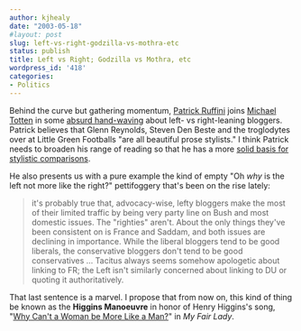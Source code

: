 ```yaml
---
author: kjhealy
date: "2003-05-18"
#layout: post
slug: left-vs-right-godzilla-vs-mothra-etc
status: publish
title: Left vs Right; Godzilla vs Mothra, etc
wordpress_id: '418'
categories:
- Politics
---
```


Behind the curve but gathering momentum, [Patrick Ruffini](http://www.patrickruffini.com/rants/001198.php) joins [Michael Totten](http://michaeltotten.blogspot.com/2003_05_04_michaeltotten_archive.html#200247952) in some [absurd hand-waving](http://www.kieranhealy.org/blog/archives/000404.html#000404) about left- vs right-leaning bloggers. Patrick believes that Glenn Reynolds, Steven Den Beste and the troglodytes over at Little Green Footballs "are all beautiful prose stylists." I think Patrick needs to broaden his range of reading so that he has a more [solid basis for stylistic comparisons](http://www.google.com/url?sa=U&start=1&q=http://www.ladybird.co.uk/&e=747).

He also presents us with a pure example the kind of empty "Oh *why* is the left not more like the right?" pettifoggery that's been on the rise lately:

> it's probably true that, advocacy-wise, lefty bloggers make the most of their limited traffic by being very party line on Bush and most domestic issues. The "righties" aren't. About the only things they've been consistent on is France and Saddam, and both issues are declining in importance. While the liberal bloggers tend to be good liberals, the conservative bloggers don't tend to be good conservatives … Tacitus always seems somehow apologetic about linking to FR; the Left isn't similarly concerned about linking to DU or quoting it authoritatively.

That last sentence is a marvel. I propose that from now on, this kind of thing be known as the **Higgins Manoeuvre** in honor of Henry Higgins's song, "[Why Can't a Woman be More Like a Man?](http://www.filmsite.org/myfa3.html)" in *My Fair Lady*.
